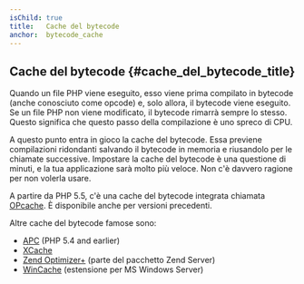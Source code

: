```yaml
---
isChild: true
title:   Cache del bytecode
anchor:  bytecode_cache
---
```


## Cache del bytecode {#cache_del_bytecode_title}

Quando un file PHP viene eseguito, esso viene prima compilato in bytecode (anche conosciuto come opcode) e, solo allora,
il bytecode viene eseguito. Se un file PHP non viene modificato, il bytecode rimarrà sempre lo stesso. Questo significa
che questo passo della compilazione è uno spreco di CPU.

A questo punto entra in gioco la cache del bytecode. Essa previene compilazioni ridondanti salvando il bytecode in
memoria e riusandolo per le chiamate successive. Impostare la cache del bytecode è una questione di minuti, e la tua
applicazione sarà molto più veloce. Non c'è davvero ragione per non volerla usare.

A partire da PHP 5.5, c'è una cache del bytecode integrata chiamata [OPcache](http://php.net/manual/it/book.opcache.php).
È disponibile anche per versioni precedenti.

Altre cache del bytecode famose sono:

* [APC](http://php.net/manual/en/book.apc.php) (PHP 5.4 and earlier)
* [XCache](http://xcache.lighttpd.net/)
* [Zend Optimizer+](http://www.zend.com/products/server/) (parte del pacchetto Zend Server)
* [WinCache](http://www.iis.net/download/wincacheforphp) (estensione per MS Windows Server)
